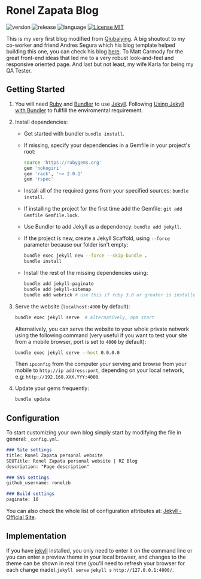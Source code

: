
# Ronel Zapata Blog

![version](https://img.shields.io/badge/Version-Prod-brightgreen)
![release](https://img.shields.io/badge/Release-1.0.1-blue)
![language](https://img.shields.io/badge/Language-HTML,Ruby,JavaScript-brightgreen)
[![License MIT](https://img.shields.io/badge/license-MIT-blue.svg?style=flat)](https://github.com/ronelzb/ronelzb.github.io/blob/master/LICENSE)

This is my very first blog modified from [Qiubaiying](https://github.com/qiubaiying/qiubaiying.github.io). A big shoutout to my co-worker and friend Andres Segura which his blog template helped building this one, you can check his blog [here](https://github.com/ansegura7/ansegura7.github.io). To Matt Carmody for the great front-end ideas that led me to a very robust look-and-feel and responsive oriented page. And last but not least, my wife Karla for being my QA Tester.

## Getting Started

1. You will need [Ruby](https://www.ruby-lang.org/en/) and [Bundler](https://bundler.io/) to use [Jekyll](https://jekyllrb.com/). Following [Using Jekyll with Bundler](https://jekyllrb.com/tutorials/using-jekyll-with-bundler/) to fullfill the enviromental requirement.

2. Install dependencies:
    * Get started with bundler `bundle install`.
    * If missing, specify your dependencies in a Gemfile in your project's root:

        ```sh
        source 'https://rubygems.org'
        gem 'nokogiri'
        gem 'rack', '~> 2.0.1'
        gem 'rspec'
        ```

    * Install all of the required gems from your specified sources: `bundle install`.
    * If installing the project for the first time add the Gemfile: `git add Gemfile Gemfile.lock`.
    * Use Bundler to add Jekyll as a dependency: `bundle add jekyll`.
    * If the project is new, create a Jekyll Scaffold, using `--force` parameter because our folder isn't empty:

        ```sh
        bundle exec jekyll new --force --skip-bundle .
        bundle install
        ```

    * Install the rest of the missing dependencies using:

        ```sh
        bundle add jekyll-paginate
        bundle add jekyll-sitemap
        bundle add webrick # use this if ruby 3.0 or greater is installed
        ```

3. Serve the website (`localhost:4000` by default):

    ```sh
    bundle exec jekyll serve  # alternatively, npm start
    ```

    Alternatively, you can serve the website to your whole private network using the following command (very useful if you want to test your site from a mobile browser, port is set to `4000` by default):

    ```sh
    bundle exec jekyll serve --host 0.0.0.0
    ```

    Then `ipconfig` from the computer your serving and browse from your mobile to  `http://ip address:port`, depending on your local network, e.g: `http://192.168.XXX.YYY:4000`.

4. Update your gems frequently:

    ```sh
    bundle update
    ```

## Configuration

To start customizing your own blog simply start by modifying the file in general: `_config.yml`.

```md
### Site settings
title: Ronel Zapata personal website
SEOTitle: Ronel Zapata personal website | RZ Blog
description: "Page description"

### SNS settings
github_username: ronelzb

### Build settings
paginate: 10
```

You can also check the whole list of configuration attributes at: [Jekyll - Official Site](http://jekyllrb.com/).

## Implementation

If you have [jekyll](http://jekyllcn.com/) installed, you only need to enter it on the command line or you can enter a preview theme in your local browser, and changes to the theme can be shown in real time (you'll need to refresh your browser for each change made).`jekyll serve` `jekyll s` `http://127.0.0.1:4000/`.
